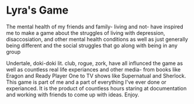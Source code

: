 # Lyra's Game
The mental health of my friends and family- living and not- have inspired me to
make a game about the struggles of living with depression, disaccosiation, and
other mental health conditions as well as just generally being different and the
social struggles that go along with being in any group

Undertale, doki-doki lit. club, rogue, zork, have all influnced the game as well
as countless real life experiances and other media- from books like Eragon and
Ready Player One to TV shows like Supernatual and Sherlock. This game is part of
me and a part of everything I've ever done or experianced. It is the product of
countless hours staring at documentation and working with friends to come up with ideas.
Enjoy.
